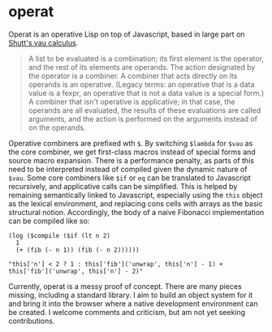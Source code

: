 # operat

Operat is an operative Lisp on top of Javascript, based in large part on [Shutt's vau calculus](https://fexpr.blogspot.com/2011/04/fexpr.html).

> A list to be evaluated is a combination; its first element is the operator, and the rest of its elements are operands.  The action designated by the operator is a combiner.  A combiner that acts directly on its operands is an operative.  (Legacy terms: an operative that is a data value is a fexpr, an operative that is not a data value is a special form.)  A combiner that isn't operative is applicative; in that case, the operands are all evaluated, the results of these evaluations are called arguments, and the action is performed on the arguments instead of on the operands.

Operative combiners are prefixed wth `$`. By switching `$lambda` for `$vau` as the core combiner, we get first-class macros instead of special forms and source macro expansion. There is a performance penalty, as parts of this need to be interpreted instead of compiled given the dynamic nature of `$vau`. Some core combiners like `$if` or `eq` can be translated to Javascript recursively, and applicative calls can be simplified. This is helped by remaining semantically linked to Javascript, especially using the `this` object as the lexical environment, and replacing cons cells with arrays as the basic structural notion. Accordingly, the body of a naive Fibonacci implementation can be compiled like so:


    (log ($compile ($if (lt n 2)
      1
      (+ (fib (- n 1)) (fib (- n 2))))))

    "this['n'] < 2 ? 1 : this['fib']('unwrap', this['n'] - 1) + this['fib']('unwrap', this['n'] - 2)"


Currently, operat is a messy proof of concept. There are many pieces missing, including a standard library. I aim to build an object system for it and bring it into the browser where a native development environment can be created. I welcome comments and criticism, but am not yet seeking contributions.
